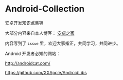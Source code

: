 # Android-Collection

安卓开发知识点集锦

大部分内容来自本人博客：	[安卓之家](http://jp1017.github.io/)

内容写到了 `issue` 里，欢迎大家指正，共同学习，共同进步。

Android 开发者必知的网站：

http://androidcat.com/

https://github.com/XXApple/AndroidLibs
